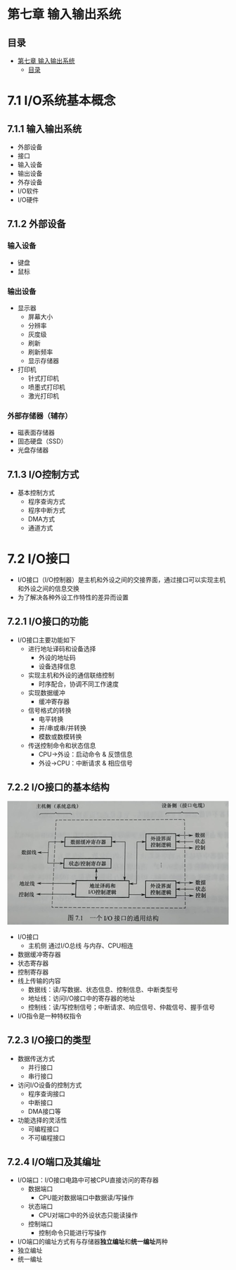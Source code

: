 # 第七章 输入输出系统

## 目录
- [第七章 输入输出系统](#第七章-输入输出系统)
  - [目录](#目录)

# 7.1 I/O系统基本概念

## 7.1.1 输入输出系统

- 外部设备
- 接口
- 输入设备
- 输出设备
- 外存设备
- I/O软件
- I/O硬件

## 7.1.2 外部设备

### 输入设备

- 键盘
- 鼠标

### 输出设备

- 显示器
  - 屏幕大小
  - 分辨率
  - 灰度级
  - 刷新
  - 刷新频率
  - 显示存储器
- 打印机
  - 针式打印机
  - 喷墨式打印机
  - 激光打印机

### 外部存储器（辅存）

- 磁表面存储器
- 固态硬盘（SSD）
- 光盘存储器

## 7.1.3 I/O控制方式

- 基本控制方式
  - 程序查询方式
  - 程序中断方式
  - DMA方式
  - 通道方式

# 7.2 I/O接口

- I/O接口（I/O控制器）是主机和外设之间的交接界面，通过接口可以实现主机和外设之间的信息交换
- 为了解决各种外设工作特性的差异而设置

## 7.2.1 I/O接口的功能

- I/O接口主要功能如下
  - 进行地址译码和设备选择
    - 外设的地址码
    - 设备选择信息
  - 实现主机和外设的通信联络控制
    - 时序配合，协调不同工作速度
  - 实现数据缓冲
    - 缓冲寄存器
  - 信号格式的转换
    - 电平转换
    - 并/串或串/并转换
    - 模数或数模转换
  - 传送控制命令和状态信息
    - CPU->外设：启动命令 & 反馈信息
    - 外设->CPU：中断请求 & 相应信号

## 7.2.2 I/O接口的基本结构

![IO接口通用结构](./7-pic/IO接口通用结构.png)

- I/O接口
  - 主机侧 通过I/O总线 与内存、CPU相连
- 数据缓冲寄存器
- 状态寄存器
- 控制寄存器
- 线上传输的内容
  - 数据线：读/写数据、状态信息、控制信息、中断类型号
  - 地址线：访问I/O接口中的寄存器的地址
  - 控制线：读/写控制信号；中断请求、响应信号、仲裁信号、握手信号
- I/O指令是一种特权指令

## 7.2.3 I/O接口的类型

- 数据传送方式
  - 并行接口
  - 串行接口
- 访问I/O设备的控制方式
  - 程序查询接口
  - 中断接口
  - DMA接口等
- 功能选择的灵活性
  - 可编程接口
  - 不可编程接口

## 7.2.4 I/O端口及其编址

- I/O端口：I/O接口电路中可被CPU直接访问的寄存器
  - 数据端口
    - CPU能对数据端口中数据读/写操作
  - 状态端口
    - CPU对端口中的外设状态只能读操作
  - 控制端口
    - 控制命令只能进行写操作
- I/O端口的编址方式有与存储器**独立编址**和**统一编址**两种
- 独立编址
- 统一编址
